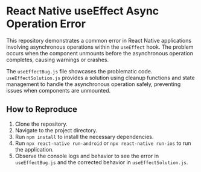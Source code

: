 # React Native useEffect Async Operation Error

This repository demonstrates a common error in React Native applications involving asynchronous operations within the `useEffect` hook. The problem occurs when the component unmounts before the asynchronous operation completes, causing warnings or crashes.

The `useEffectBug.js` file showcases the problematic code.  `useEffectSolution.js` provides a solution using cleanup functions and state management to handle the asynchronous operation safely, preventing issues when components are unmounted.

## How to Reproduce

1. Clone the repository.
2. Navigate to the project directory.
3. Run `npm install` to install the necessary dependencies.
4. Run `npx react-native run-android` or `npx react-native run-ios` to run the application.
5. Observe the console logs and behavior to see the error in `useEffectBug.js` and the corrected behavior in `useEffectSolution.js`.